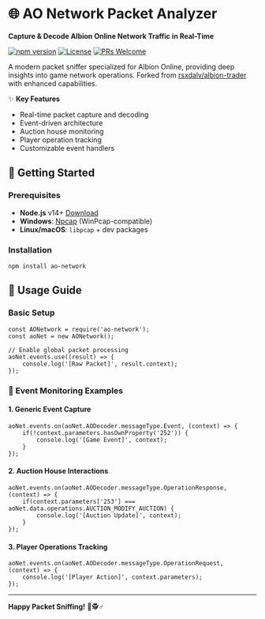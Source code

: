# 🌐 AO Network Packet Analyzer

**Capture & Decode Albion Online Network Traffic in Real-Time**

[![npm version](https://img.shields.io/npm/v/ao-network?color=success)](https://www.npmjs.com/package/ao-network)
[![License](https://img.shields.io/badge/license-MIT-blue.svg)](LICENSE)
[![PRs Welcome](https://img.shields.io/badge/PRs-welcome-brightgreen.svg)]()

A modern packet sniffer specialized for Albion Online, providing deep insights into game network operations.
Forked from [rsxdalv/albion-trader](https://github.com/rsxdalv/albion-trader) with enhanced capabilities.

✨ **Key Features**
- Real-time packet capture and decoding
- Event-driven architecture
- Auction house monitoring
- Player operation tracking
- Customizable event handlers

## 🚀 Getting Started

### Prerequisites

- **Node.js** v14+ [Download](https://nodejs.org/)
- **Windows**: [Npcap](https://nmap.org/npcap/) (WinPcap-compatible)
- **Linux/macOS**: `libpcap` + dev packages

### Installation

```
npm install ao-network
```

## 📖 Usage Guide

### Basic Setup
```
const AONetwork = require('ao-network');
const aoNet = new AONetwork();

// Enable global packet processing
aoNet.events.use((result) => {
    console.log('[Raw Packet]', result.context);
});
```

### 🎯 Event Monitoring Examples

#### 1. Generic Event Capture
```
aoNet.events.on(aoNet.AODecoder.messageType.Event, (context) => {
    if(!context.parameters.hasOwnProperty('252')) {
        console.log('[Game Event]', context);
    }
});
```

#### 2. Auction House Interactions
```
aoNet.events.on(aoNet.AODecoder.messageType.OperationResponse, (context) => {
    if(context.parameters['253'] === aoNet.data.operations.AUCTION_MODIFY_AUCTION) {
        console.log('[Auction Update]', context);
    }
});
```

#### 3. Player Operations Tracking
```
aoNet.events.on(aoNet.AODecoder.messageType.OperationRequest, (context) => {
    console.log('[Player Action]', context.parameters);
});
```

---

**Happy Packet Sniffing!** 👾🕵️♂️
